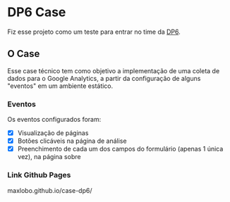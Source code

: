 # DP6 Case

Fiz esse projeto como um teste para entrar no time da [DP6](https://www.dp6.com.br).

## O Case

Esse case técnico tem como objetivo a implementação de uma coleta de dados para o Google Analytics, a partir da configuração de alguns "eventos" em um ambiente estático.

### Eventos

Os eventos configurados foram:

- [x] Visualização de páginas
- [x] Botões clicáveis na página de análise
- [x] Preenchimento de cada um dos campos do formulário (apenas 1 única vez), na página sobre

### Link Github Pages

maxlobo.github.io/case-dp6/
